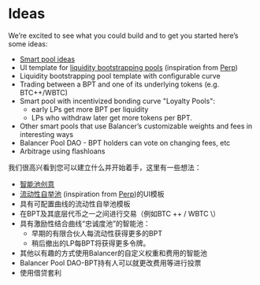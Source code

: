 <!--
 * @Author: your name
 * @Date: 2020-12-01 14:56:34
 * @LastEditTime: 2020-12-01 20:52:02
 * @LastEditors: Please set LastEditors
 * @Description: In User Settings Edit
 * @FilePath: /docs/guides/hackathons/ideas.md
-->
# Ideas

We’re excited to see what you could build and to get you started here’s some ideas:

* [Smart pool ideas](https://app.gitbook.com/@balancer/s/balancer/~/drafts/-MHuBkdyygP9En7KTcm4/guides/smart-pool-templates-gui)
* UI template for [liquidity bootstrapping pools](https://balancer.finance/2020/03/04/building-liquidity-into-token-distribution/) \(inspiration from [Perp](https://medium.com/@perpetualprotocol/everything-you-need-to-know-about-the-first-liquidity-bootstrapping-pool-lbp-60a61b368c82)\)
* Liquidity bootstrapping pool template with configurable curve
* Trading between a BPT and one of its underlying tokens \(e.g. BTC++/WBTC\)
* Smart pool with incentivized bonding curve "Loyalty Pools":
  * early LPs get more BPT per liquidity
  * LPs who withdraw later get more tokens per BPT.
* Other smart pools that use Balancer’s customizable weights and fees in interesting ways
* Balancer Pool DAO - BPT holders can vote on changing fees, etc
* Arbitrage using flashloans

我们很高兴看到您可以建立什么并开始着手，这里有一些想法：

* [智能池创意](https://app.gitbook.com/@balancer/s/balancer/~/drafts/-MHuBkdyygP9En7KTcm4/guides/smart-pool-templates-gui)
* [流动性自举池](https://balancer.finance/2020/03/04/building-liquidity-into-token-distribution/) \(inspiration from [Perp](https://medium.com/@perpetualprotocol/everything-you-need-to-know-about-the-first-liquidity-bootstrapping-pool-lbp-60a61b368c82)\)的UI模板
* 具有可配置曲线的流动性自举池模板
* 在BPT及其底层代币之一之间进行交易（例如BTC ++ / WBTC \）
* 具有激励性结合曲线“忠诚度池”的智能池：
  * 早期的有限合伙人每流动性获得更多的BPT
  * 稍后撤出的LP每BPT将获得更多令牌。
* 其他以有趣的方式使用Balancer的自定义权重和费用的智能池
* Balancer Pool DAO-BPT持有人可以就更改费用等进行投票
* 使用借贷套利